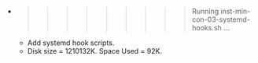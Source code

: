 * >>>>>>>>> Running inst-min-con-03-systemd-hooks.sh ...
  * Add systemd hook scripts.
  * Disk size = 1210132K. Space Used = 92K.
